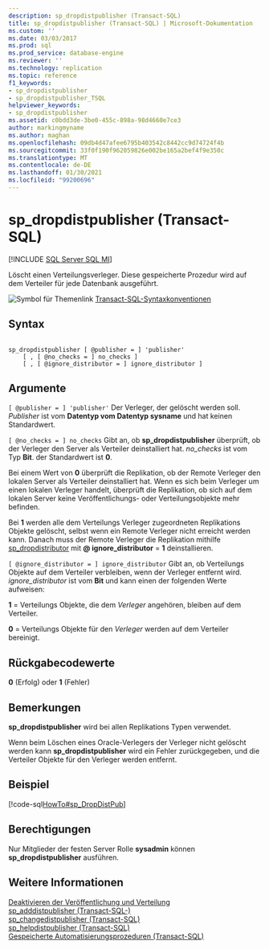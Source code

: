 ```yaml
---
description: sp_dropdistpublisher (Transact-SQL)
title: sp_dropdistpublisher (Transact-SQL) | Microsoft-Dokumentation
ms.custom: ''
ms.date: 03/03/2017
ms.prod: sql
ms.prod_service: database-engine
ms.reviewer: ''
ms.technology: replication
ms.topic: reference
f1_keywords:
- sp_dropdistpublisher
- sp_dropdistpublisher_TSQL
helpviewer_keywords:
- sp_dropdistpublisher
ms.assetid: c0bdd3de-3be0-455c-898a-98d4660e7ce3
author: markingmyname
ms.author: maghan
ms.openlocfilehash: 09db4d47afee6795b403542c8442cc9d74724f4b
ms.sourcegitcommit: 33f0f190f962059826e002be165a2bef4f9e350c
ms.translationtype: MT
ms.contentlocale: de-DE
ms.lasthandoff: 01/30/2021
ms.locfileid: "99200696"
---
```

# <a name="sp_dropdistpublisher-transact-sql"></a>sp_dropdistpublisher (Transact-SQL)
[!INCLUDE [SQL Server SQL MI](../../includes/applies-to-version/sql-asdbmi.md)]

  Löscht einen Verteilungsverleger. Diese gespeicherte Prozedur wird auf dem Verteiler für jede Datenbank ausgeführt.  
  
 ![Symbol für Themenlink](../../database-engine/configure-windows/media/topic-link.gif "Symbol für Themenlink") [Transact-SQL-Syntaxkonventionen](../../t-sql/language-elements/transact-sql-syntax-conventions-transact-sql.md)  
  
## <a name="syntax"></a>Syntax  
  
```  
  
sp_dropdistpublisher [ @publisher = ] 'publisher'  
    [ , [ @no_checks = ] no_checks ]  
    [ , [ @ignore_distributor = ] ignore_distributor ]  
```  
  
## <a name="arguments"></a>Argumente  
`[ @publisher = ] 'publisher'` Der Verleger, der gelöscht werden soll. *Publisher* ist vom **Datentyp vom Datentyp sysname** und hat keinen Standardwert.  
  
`[ @no_checks = ] no_checks` Gibt an, ob **sp_dropdistpublisher** überprüft, ob der Verleger den Server als Verteiler deinstalliert hat. *no_checks* ist vom Typ **Bit**. der Standardwert ist **0**.  
  
 Bei einem Wert von **0** überprüft die Replikation, ob der Remote Verleger den lokalen Server als Verteiler deinstalliert hat. Wenn es sich beim Verleger um einen lokalen Verleger handelt, überprüft die Replikation, ob sich auf dem lokalen Server keine Veröffentlichungs- oder Verteilungsobjekte mehr befinden.  
  
 Bei **1** werden alle dem Verteilungs Verleger zugeordneten Replikations Objekte gelöscht, selbst wenn ein Remote Verleger nicht erreicht werden kann. Danach muss der Remote Verleger die Replikation mithilfe [sp_dropdistributor](../../relational-databases/system-stored-procedures/sp-dropdistributor-transact-sql.md) mit **\@ ignore_distributor**  =  **1** deinstallieren.  
  
`[ @ignore_distributor = ] ignore_distributor` Gibt an, ob Verteilungs Objekte auf dem Verteiler verbleiben, wenn der Verleger entfernt wird. *ignore_distributor* ist vom **Bit** und kann einen der folgenden Werte aufweisen:  
  
 **1** = Verteilungs Objekte, die dem *Verleger* angehören, bleiben auf dem Verteiler.  
  
 **0** = Verteilungs Objekte für den *Verleger* werden auf dem Verteiler bereinigt.  
  
## <a name="return-code-values"></a>Rückgabecodewerte  
 **0** (Erfolg) oder **1** (Fehler)  
  
## <a name="remarks"></a>Bemerkungen  
 **sp_dropdistpublisher** wird bei allen Replikations Typen verwendet.  
  
 Wenn beim Löschen eines Oracle-Verlegers der Verleger nicht gelöscht werden kann **sp_dropdistpublisher** wird ein Fehler zurückgegeben, und die Verteiler Objekte für den Verleger werden entfernt.  
  
## <a name="example"></a>Beispiel  
 [!code-sql[HowTo#sp_DropDistPub](../../relational-databases/replication/codesnippet/tsql/sp-dropdistpublisher-tra_1.sql)]  
  
## <a name="permissions"></a>Berechtigungen  
 Nur Mitglieder der festen Server Rolle **sysadmin** können **sp_dropdistpublisher** ausführen.  
  
## <a name="see-also"></a>Weitere Informationen  
 [Deaktivieren der Veröffentlichung und Verteilung](../../relational-databases/replication/disable-publishing-and-distribution.md)   
 [sp_adddistpublisher &#40;Transact-SQL-&#41;](../../relational-databases/system-stored-procedures/sp-adddistpublisher-transact-sql.md)   
 [sp_changedistpublisher &#40;Transact-SQL&#41;](../../relational-databases/system-stored-procedures/sp-changedistpublisher-transact-sql.md)   
 [sp_helpdistpublisher &#40;Transact-SQL&#41;](../../relational-databases/system-stored-procedures/sp-helpdistpublisher-transact-sql.md)   
 [Gespeicherte Automatisierungsprozeduren &#40;Transact-SQL&#41;](../../relational-databases/system-stored-procedures/replication-stored-procedures-transact-sql.md)  
  
  
